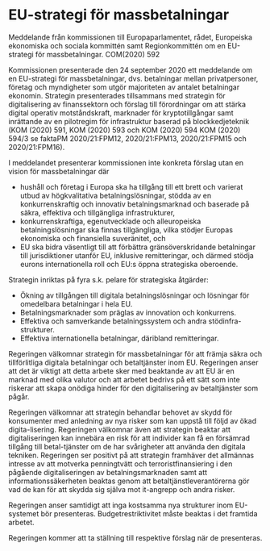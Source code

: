 # EU-strategi för massbetalningar

Meddelande från kommissionen till Europaparlamentet, rådet, Europeiska ekonomiska och sociala kommittén samt Regionkommittén om en EU\-strategi för massbetalningar. COM(2020\) 592

Kommissionen presenterade den 24 september 2020 ett meddelande om en EU\-strategi för massbetalningar, dvs. betalningar mellan privatpersoner, företag och myndigheter som utgör majoriteten av antalet betalningar ekonomin. Strategin presenterades tillsammans med strategin för digitalisering av finanssektorn och förslag till förordningar om att stärka digital operativ motståndskraft, marknader för kryptotillgångar samt inrättande av en pilotregim för infrastruktur baserad på blockkedjeteknik (KOM (2020\) 591, KOM (2020\) 593 och KOM (2020\) 594 KOM (2020\) 594/3 se faktaPM 2020/21:FPM12, 2020/21:FPM13, 2020/21:FPM15 och 2020/21:FPM16\).

I meddelandet presenterar kommissionen inte konkreta förslag utan en vision för massbetalningar där

* hushåll och företag i Europa ska ha tillgång till ett brett och varierat utbud av högkvalitativa betalningslösningar, stödda av en konkurrenskraftig och innovativ betalningsmarknad och baserade på säkra, effektiva och tillgängliga infrastrukturer,
* konkurrenskraftiga, egenutvecklade och alleuropeiska betalningslösningar ska finnas tillgängliga, vilka stödjer Europas ekonomiska och finansiella suveränitet, och
* EU ska bidra väsentligt till att förbättra gränsöverskridande betalningar till jurisdiktioner utanför EU, inklusive remitteringar, och därmed stödja eurons internationella roll och EU:s öppna strategiska oberoende.

Strategin inriktas på fyra s.k. pelare för strategiska åtgärder:

* Ökning av tillgången till digitala betalningslösningar och lösningar för omedelbara betalningar i hela EU.
* Betalningsmarknader som präglas av innovation och konkurrens.
* Effektiva och samverkande betalningssystem och andra stödinfra\-strukturer.
* Effektiva internationella betalningar, däribland remitteringar.

Regeringen välkomnar strategin för massbetalningar för att främja säkra och tillförlitliga digitala betalningar och betaltjänster inom EU. Regeringen anser att det är viktigt att detta arbete sker med beaktande av att EU är en marknad med olika valutor och att arbetet bedrivs på ett sätt som inte riskerar att skapa onödiga hinder för den digitalisering av betaltjänster som pågår.

Regeringen välkomnar att strategin behandlar behovet av skydd för konsumenter med anledning av nya risker som kan uppstå till följd av ökad digita\-lisering. Regeringen välkomnar även att strategin beaktar att digitaliseringen kan innebära en risk för att individer kan få en försämrad tillgång till betal\-tjänster om de har svårigheter att använda den digitala tekniken. Regeringen ser positivt på att strategin framhäver det allmännas intresse av att motverka penningtvätt och terroristfinansiering i den pågående digitaliseringen av betalningsmarknaden samt att informationssäkerheten beaktas genom att betaltjänstleverantörerna gör vad de kan för att skydda sig själva mot it\-angrepp och andra risker.

Regeringen anser samtidigt att inga kostsamma nya strukturer inom EU\-systemet bör presenteras. Budgetrestriktivitet måste beaktas i det framtida arbetet.

Regeringen kommer att ta ställning till respektive förslag när de presenteras.
